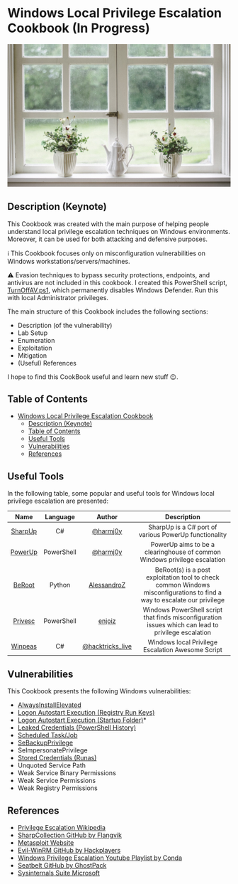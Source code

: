# Windows Local Privilege Escalation Cookbook (In Progress)
<p align="center">
  <img src="/Pictures/Windows-Funny.jpg">
</p>

## Description (Keynote)

This Cookbook was created with the main purpose of helping people understand local privilege escalation techniques on Windows environments. Moreover, it can be used for both attacking and defensive purposes.

:information_source: This Cookbook focuses only on misconfiguration vulnerabilities on Windows workstations/servers/machines.

:warning: Evasion techniques to bypass security protections, endpoints, and antivirus are not included in this cookbook. I created this PowerShell script, [TurnOffAV.ps1](/Lab-Setup-Scripts/TurnOffAV.ps1), which permanently disables Windows Defender. Run this with local Administrator privileges.

The main structure of this Cookbook includes the following sections:

- Description (of the vulnerability)
- Lab Setup
- Enumeration
- Exploitation
- Mitigation
- (Useful) References

I hope to find this CookBook useful and learn new stuff 😉.

## Table of Contents

- [Windows Local Privilege Escalation Cookbook](#windows-local-privilege-escalation-cookbook)
  - [Description (Keynote)](#description-keynote)
  - [Table of Contents](#table-of-contents)
  - [Useful Tools](#useful-tools)
  - [Vulnerabilities](#vulnerabilities)
  - [References](#references)

## Useful Tools

In the following table, some popular and useful tools for Windows local privilege escalation are presented:

| Name | Language | Author | Description |
|:-----------:|:-----------:|:-----------:|:-----------:|
| [SharpUp](https://github.com/GhostPack/SharpUp) | C# | [@harmj0y](https://twitter.com/harmj0y) | SharpUp is a C# port of various PowerUp functionality |
| [PowerUp](https://github.com/PowerShellMafia/PowerSploit/blob/master/Privesc/PowerUp.ps1) | PowerShell | [@harmj0y](https://twitter.com/harmj0y) | PowerUp aims to be a clearinghouse of common Windows privilege escalation |
| [BeRoot](https://github.com/AlessandroZ/BeRoot) | Python | [AlessandroZ](https://github.com/AlessandroZ) | BeRoot(s) is a post exploitation tool to check common Windows misconfigurations to find a way to escalate our privilege |
| [Privesc](https://github.com/enjoiz/Privesc) | PowerShell | [enjoiz](https://github.com/enjoiz) | Windows PowerShell script that finds misconfiguration issues which can lead to privilege escalation |
| [Winpeas](https://github.com/carlospolop/PEASS-ng/tree/master/winPEAS/winPEASexe) | C# | [@hacktricks_live](https://twitter.com/hacktricks_live) | Windows local Privilege Escalation Awesome Script |

## Vulnerabilities

This Cookbook presents the following Windows vulnerabilities:

- [AlwaysInstallElevated](/Notes/AlwaysInstallElevated.md)
- [Logon Autostart Execution (Registry Run Keys)](/Notes/LogonAutostartExecutionRegistryRunKeys.md)
- [Logon Autostart Execution (Startup Folder)](/Notes/LogonAutostartExecutionStartupFolder.md)*
- [Leaked Credentials (PowerShell History)](/Notes/LeakedCredentialsPowerShellHistory.md)
- [Scheduled Task/Job](/Notes/ScheduledTaskJob.md)
- [SeBackupPrivilege](/Notes/SeBackupPrivilege.md)
- SeImpersonatePrivilege
- [Stored Credentials (Runas)](/Notes/StoredCredentialsRunas.md)
- Unquoted Service Path
- Weak Service Binary Permissions
- Weak Service Permissions
- Weak Registry Permissions

## References

- [Privilege Escalation Wikipedia](https://en.wikipedia.org/wiki/Privilege_escalation)
- [SharpCollection GitHub by Flangvik](https://github.com/Flangvik/SharpCollection)
- [Metasploit Website](https://www.metasploit.com/)
- [Evil-WinRM GitHub by Hackplayers](https://github.com/Hackplayers/evil-winrm)
- [Windows Privilege Escalation Youtube Playlist by Conda](https://www.youtube.com/watch?v=WWE7VIpgd5I&list=PLDrNMcTNhhYrBNZ_FdtMq-gLFQeUZFzWV&index=13)
- [Seatbelt GitHub by GhostPack](https://github.com/GhostPack/Seatbelt)
- [Sysinternals Suite Microsoft](https://learn.microsoft.com/en-us/sysinternals/downloads/sysinternals-suite)
